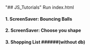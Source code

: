 "## JS_Tutorials" 
Run index.html

#### 1. ScreenSaver: Bouncing Balls

#### 2. ScreenSaver: Choose you shape

#### 3. Shopping List ######(without db)
